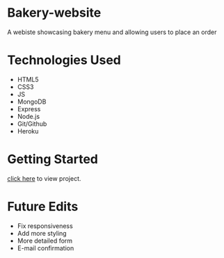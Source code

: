 # Bakery-website
A webiste showcasing bakery menu and allowing users to place an order

# Technologies Used
* HTML5
* CSS3
* JS
* MongoDB
* Express
* Node.js
* Git/Github
* Heroku

# Getting Started 
[click here](https://sweetcin-bakery-website.herokuapp.com) to view project.

# Future Edits
* Fix responsiveness
* Add more styling
* More detailed form
* E-mail confirmation
